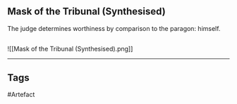 ## Mask of the Tribunal (Synthesised)
The judge determines worthiness by comparison to the paragon: himself.
## 
![[Mask of the Tribunal (Synthesised).png]]

---
## Tags
#Artefact